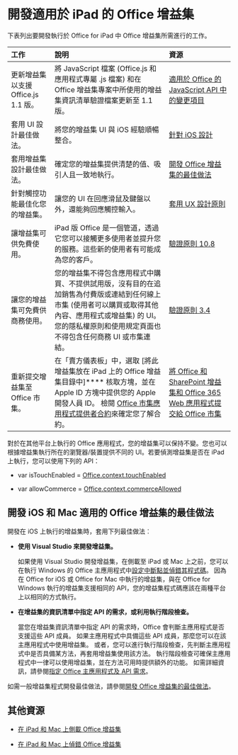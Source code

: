 
# 開發適用於 iPad 的 Office 增益集


下表列出要開發執行於 Office for iPad 中 Office 增益集所需進行的工作。


|**工作**|**說明**|**資源**|
|:-----|:-----|:-----|
|更新增益集以支援 Office.js 1.1 版。|將 JavaScript 檔案 (Office.js 和應用程式專屬 .js 檔案) 和在 Office 增益集專案中所使用的增益集資訊清單驗證檔案更新至 1.1 版。|[適用於 Office 的 JavaScript API 中的變更項目](../../reference/what's-changed-in-the-javascript-api-for-office.md)|
|套用 UI 設計最佳做法。|將您的增益集 UI 與 iOS 經驗順暢整合。|[針對 iOS 設計](https://developer.apple.com/library/ios/documentation/UserExperience/Conceptual/MobileHIG/)|
|套用增益集設計最佳做法。|確定您的增益集提供清楚的值、吸引人且一致地執行。|[開發 Office 增益集的最佳做法](../../docs/overview/add-in-development-best-practices.md)|
|針對觸控功能最佳化您的增益集。|讓您的 UI 在回應滑鼠及鍵盤以外，還能夠回應觸控輸入。|[套用 UX 設計原則](https://msdn.microsoft.com/EN-US/library/mt590883.aspx#Anchor_3)|
|讓增益集可供免費使用。|iPad 版 Office 是一個管道，透過它您可以接觸更多使用者並提升您的服務。這些新的使用者有可能成為您的客戶。|[驗證原則 10.8](http://msdn.microsoft.com/library/cd90836a-523e-42f5-ab02-5123cdf9fefe%28Office.15%29.aspx)|
|讓您的增益集可免費供商務使用。|您的增益集不得包含應用程式中購買、不提供試用版，沒有目的在追加銷售為付費版或連結到任何線上市集 (使用者可以購買或取得其他內容、應用程式或增益集) 的 UI。您的隱私權原則和使用規定頁面也不得包含任何商務 UI 或市集連結。|[驗證原則 3.4](http://msdn.microsoft.com/library/cd90836a-523e-42f5-ab02-5123cdf9fefe%28Office.15%29.aspx)|
|重新提交增益集至 Office 市集。|在「賣方儀表板」中，選取 [將此增益集放在 iPad 上的 Office 增益集目錄中]**** 核取方塊，並在 Apple ID 方塊中提供您的 Apple 開發人員 ID。 檢閱 [Office 市集應用程式提供者合約](https://sellerdashboard.microsoft.com/Assets/Content/Agreements/en-US/Office_Store_Seller_Agreement_20120927.md)來確定您了解合約。|[將 Office 和 SharePoint 增益集和 Office 365 Web 應用程式提交給 Office 市集](http://msdn.microsoft.com/library/ff075782-1303-4517-91cc-b3d730e9b9ae%28Office.15%29.aspx)|
對於在其他平台上執行的 Office 應用程式，您的增益集可以保持不變。您也可以根據增益集執行所在的瀏覽器/裝置提供不同的 UI。若要偵測增益集是否在 iPad 上執行，您可以使用下列的 API： 

- var isTouchEnabled = [Office.context.touchEnabled](../../reference/shared/office.context.touchenabled.md)
    
- var allowCommerce = [Office.context.commerceAllowed](../../reference/shared/office.context.commerceallowed.md)
    

## 開發 iOS 和 Mac 適用的 Office 增益集的最佳做法

開發在 iOS 上執行的增益集時，套用下列最佳做法︰


-  **使用 Visual Studio 來開發增益集。**
    
    如果使用 Visual Studio 開發增益集，在側載至 iPad 或 Mac 上之前，您可以在執行 Windows 的 Office 主應用程式中[設定中斷點並偵錯其程式碼](../get-started/create-and-debug-office-add-ins-in-visual-studio.md#Test)。 因為在 Office for iOS 或 Office for Mac 中執行的增益集，與在 Office for Windows 執行的增益集支援相同的 API，您的增益集程式碼應該在兩種平台上以相同的方式執行。
    
-  **在增益集的資訊清單中指定 API 的需求，或利用執行階段檢查。**
    
    當您在增益集資訊清單中指定 API 的需求時，Office 會判斷主應用程式是否支援這些 API 成員。 如果主應用程式中具備這些 API 成員，那麼您可以在該主應用程式中使用增益集。 或者，您可以進行執行階段檢查，先判斷主應用程式中是否具備某方法，再套用增益集使用該方法。 執行階段檢查可確保主應用程式中一律可以使用增益集，並在方法可用時提供額外的功能。 如需詳細資訊，請參閱[指定 Office 主應用程式及 API 需求](../../docs/overview/specify-office-hosts-and-api-requirements.md)。
    
如需一般增益集程式開發最佳做法，請參閱[開發 Office 增益集的最佳做法](../../docs/overview/add-in-development-best-practices.md)。


## 其他資源
<a name="bk_addresources"> </a>


- [在 iPad 和 Mac 上側載 Office 增益集](../../docs/testing/sideload-an-office-add-in-on-ipad-and-mac.md)
    
- [在 iPad 和 Mac 上偵錯 Office 增益集](../../docs/testing/debug-office-add-ins-on-ipad-and-mac.md)
    
